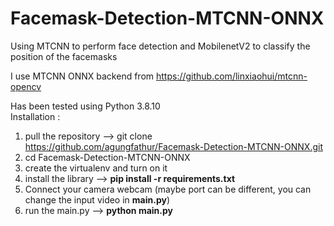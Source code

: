 # Facemask-Detection-MTCNN-ONNX
Using MTCNN to perform face detection and MobilenetV2 to classify the position of the facemasks

I use MTCNN ONNX backend from https://github.com/linxiaohui/mtcnn-opencv

Has been tested using Python 3.8.10 <br>
Installation :
1. pull the repository --> git clone https://github.com/agungfathur/Facemask-Detection-MTCNN-ONNX.git
2. cd Facemask-Detection-MTCNN-ONNX
3. create the virtualenv and turn on it
4. install the library --> **pip install -r requirements.txt**
5. Connect your camera webcam (maybe port can be different, you can change the input video in **main.py**)
6. run the main.py --> **python main.py**
